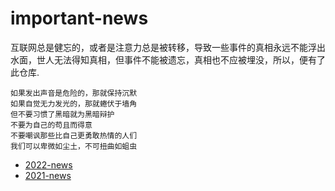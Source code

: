 # important-news

互联网总是健忘的，或者是注意力总是被转移，导致一些事件的真相永远不能浮出水面，世人无法得知真相，但事件不能被遗忘，真相也不应被埋没，所以，便有了此仓库.

```如果天空是黑暗的，那就摸黑生存
如果发出声音是危险的，那就保持沉默
如果自觉无力发光的，那就蜷伏于墙角
但不要习惯了黑暗就为黑暗辩护
不要为自己的苟且而得意
不要嘲讽那些比自己更勇敢热情的人们
我们可以卑微如尘土，不可扭曲如蛆虫
```
* [2022-news](https://github.com/open-freedom/important-news/blob/main/2022-news.md)
* [2021-news](https://github.com/open-freedom/important-news/blob/main/2021-news.md)
